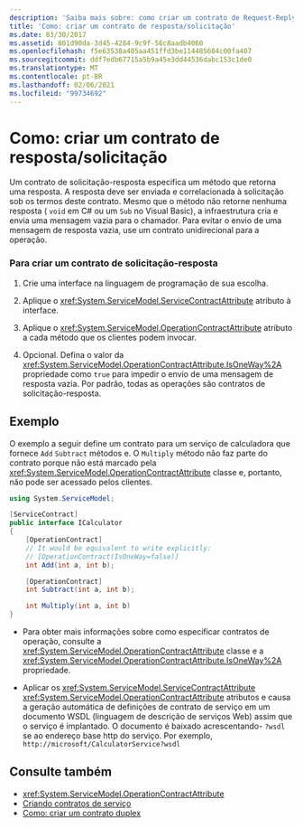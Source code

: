 ```yaml
---
description: 'Saiba mais sobre: como criar um contrato de Request-Reply'
title: 'Como: criar um contrato de resposta/solicitação'
ms.date: 03/30/2017
ms.assetid: 801d90da-3d45-4284-9c9f-56c8aadb4060
ms.openlocfilehash: f5e63538a405aa451ffd3be114485604c00fa407
ms.sourcegitcommit: ddf7edb67715a5b9a45e3dd44536dabc153c1de0
ms.translationtype: MT
ms.contentlocale: pt-BR
ms.lasthandoff: 02/06/2021
ms.locfileid: "99734692"
---
```

# <a name="how-to-create-a-request-reply-contract"></a>Como: criar um contrato de resposta/solicitação

Um contrato de solicitação-resposta especifica um método que retorna uma resposta. A resposta deve ser enviada e correlacionada à solicitação sob os termos deste contrato. Mesmo que o método não retorne nenhuma resposta ( `void` em C# ou um `Sub` no Visual Basic), a infraestrutura cria e envia uma mensagem vazia para o chamador. Para evitar o envio de uma mensagem de resposta vazia, use um contrato unidirecional para a operação.  
  
### <a name="to-create-a-request-reply-contract"></a>Para criar um contrato de solicitação-resposta  
  
1. Crie uma interface na linguagem de programação de sua escolha.  
  
2. Aplique o <xref:System.ServiceModel.ServiceContractAttribute> atributo à interface.  
  
3. Aplique o <xref:System.ServiceModel.OperationContractAttribute> atributo a cada método que os clientes podem invocar.  
  
4. Opcional. Defina o valor da <xref:System.ServiceModel.OperationContractAttribute.IsOneWay%2A> propriedade como `true` para impedir o envio de uma mensagem de resposta vazia. Por padrão, todas as operações são contratos de solicitação-resposta.  
  
## <a name="example"></a>Exemplo  

 O exemplo a seguir define um contrato para um serviço de calculadora que fornece `Add` `Subtract` métodos e. O `Multiply` método não faz parte do contrato porque não está marcado pela <xref:System.ServiceModel.OperationContractAttribute> classe e, portanto, não pode ser acessado pelos clientes.  
  
```csharp
using System.ServiceModel;

[ServiceContract]
public interface ICalculator
{
    [OperationContract]
    // It would be equivalent to write explicitly:
    // [OperationContract(IsOneWay=false)]
    int Add(int a, int b);

    [OperationContract]
    int Subtract(int a, int b);

    int Multiply(int a, int b)
}
```
  
- Para obter mais informações sobre como especificar contratos de operação, consulte a <xref:System.ServiceModel.OperationContractAttribute> classe e a <xref:System.ServiceModel.OperationContractAttribute.IsOneWay%2A> propriedade.  
  
- Aplicar os <xref:System.ServiceModel.ServiceContractAttribute> <xref:System.ServiceModel.OperationContractAttribute> atributos e causa a geração automática de definições de contrato de serviço em um documento WSDL (linguagem de descrição de serviços Web) assim que o serviço é implantado. O documento é baixado acrescentando- `?wsdl` se ao endereço base http do serviço. Por exemplo, `http://microsoft/CalculatorService?wsdl`  
  
## <a name="see-also"></a>Consulte também

- <xref:System.ServiceModel.OperationContractAttribute>
- [Criando contratos de serviço](../designing-service-contracts.md)
- [Como: criar um contrato duplex](how-to-create-a-duplex-contract.md)
